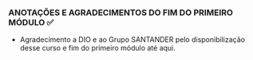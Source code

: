 ### ANOTAÇÕES E AGRADECIMENTOS DO FIM DO PRIMEIRO MÓDULO :white_check_mark:

- Agradecimento a DIO e ao Grupo SANTANDER pelo disponibilização desse curso e fim do primeiro módulo até aqui.